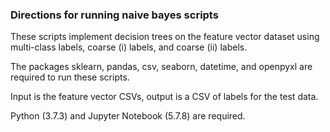 ### Directions for running naive bayes scripts

These scripts implement decision trees on the feature vector dataset using multi-class labels, coarse (i) labels, and coarse (ii) labels.

The packages sklearn, pandas, csv, seaborn, datetime, and openpyxl are required to run these scripts.

Input is the feature vector CSVs, output is a CSV of labels for the test data.

Python (3.7.3) and Jupyter Notebook (5.7.8) are required.

